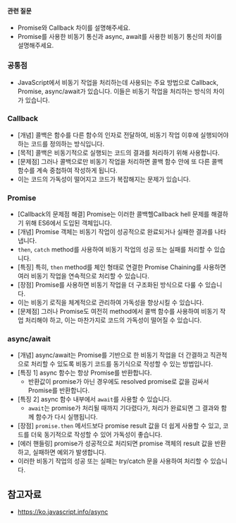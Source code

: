 #### 관련 질문
- Promise와 Callback 차이를 설명해주세요.
- Promise를 사용한 비동기 통신과 async, await를 사용한 비동기 통신의 차이를 설명해주세요.

### 공통점
- JavaScript에서 비동기 작업을 처리하는데 사용되는 주요 방법으로 Callback, Promise, async/await가 있습니다. 이들은 비동기 작업을 처리하는 방식의 차이가 있습니다.

### Callback
- [개념] 콜백은 함수를 다른 함수의 인자로 전달하여, 비동기 작업 이후에 실행되어야 하는 코드를 정의하는 방식입니다.
- [목적] 콜백은 비동기적으로 실행되는 코드의 결과를 처리하기 위해 사용합니다.
- [문제점] 그러나 콜백으로만 비동기 작업을 처리하면 콜백 함수 안에 또 다른 콜백 함수를 계속 중첩하여 작성하게 됩니다.
- 이는 코드의 가독성이 떨어지고 코드가 복잡해지는 문제가 있습니다.

### Promise
- [Callback의 문제점 해결] Promise는 이러한 콜백헬Callback hell 문제를 해결하기 위해 ES6에서 도입된 객체입니다.
- [개념] Promise 객체는 비동기 작업이 성공적으로 완료되거나 실패한 결과를 나타냅니다.
- `then`, `catch` method를 사용하여 비동기 작업의 성공 또는 실패를 처리할 수 있습니다.
- [특징] 특히, `then` method를 체인 형태로 연결한 Promise Chaining를 사용하면 여러 비동기 작업을 연속적으로 처리할 수 있습니다.
- [장점] Promise를 사용하면 비동기 작업을 더 구조화된 방식으로 다룰 수 있습니다.
- 이는 비동기 로직을 체계적으로 관리하여 가독성을 향상시킬 수 있습니다.
- [문제점] 그러나 Promise도 여전히 method에서 콜백 함수를 사용하여 비동기 작업 처리해야 하고, 이는 마찬가지로 코드의 가독성이 떨어질 수 있습니다.

### async/await
- [개념] async/await는 Promise를 기반으로 한 비동기 작업을 더 간결하고 직관적으로 처리할 수 있도록 비동기 코드를 동기식으로 작성할 수 있는 방법입니다.
- [특징 1] async 함수는 항상 Promise를 반환합니다. 
	- 반환값이 promise가 아닌 경우에도 resolved promise로 값을 감싸서 Promise를 반환합니다. 
- [특징 2] async 함수 내부에서 `await`를 사용할 수 있습니다.
	- `await`는 promise가 처리될 때까지 기다렸다가, 처리가 완료되면 그 결과와 함께 함수가 다시 실행됩니다.
- [장점] `promise.then` 메서드보다 promise result 값을 더 쉽게 사용할 수 있고, 코드를 더욱 동기적으로 작성할 수 있어 가독성이 좋습니다.
- [에러 핸들링] promise가 성공적으로 처리되면 promise 객체의 result 값을 반환하고, 실패하면 예외가 발생합니다.
- 이러한 비동기 작업의 성공 또는 실패는 try/catch 문을 사용하여 처리할 수 있습니다.

## 참고자료
- https://ko.javascript.info/async